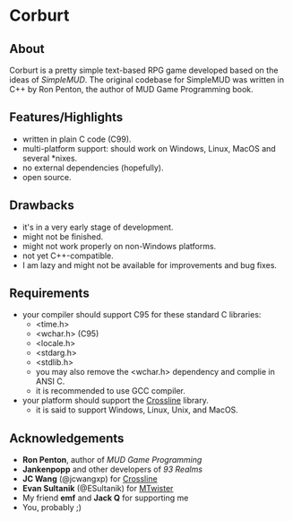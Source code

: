 # Corburt

## About

Corburt is a pretty simple text-based RPG game developed based on the ideas of *SimpleMUD*. The original codebase for SimpleMUD was written in C++ by Ron Penton, the author of MUD Game Programming book.

## Features/Highlights

- written in plain C code (C99).
- multi-platform support: should work on Windows, Linux, MacOS and several \*nixes.
- no external dependencies (hopefully).
- open source.

## Drawbacks

- it's in a very early stage of development.
- might not be finished.
- might not work properly on non-Windows platforms.
- not yet C++-compatible.
- I am lazy and might not be available for improvements and bug fixes.

## Requirements

- your compiler should support C95 for these standard C libraries:
  - <time.h>
  - <wchar.h> (C95)
  - <locale.h>
  - <stdarg.h>
  - <stdlib.h>
  - you may also remove the <wchar.h> dependency and complie in ANSI C.
  - it is recommended to use GCC compiler.
- your platform should support the [Crossline](https://github.com/jcwangxp/Crossline) library.
  - it is said to support Windows, Linux, Unix, and MacOS.

## Acknowledgements

- **Ron Penton**, author of *MUD Game Programming*
- **Jankenpopp** and other developers of *93 Realms*
- **JC Wang** (@jcwangxp) for [Crossline](https://github.com/jcwangxp/Crossline)
- **Evan Sultanik** (@ESultanik) for [MTwister](https://github.com/ESultanik/mtwister)
- My friend **emf** and **Jack Q** for supporting me
- You, probably ;)
